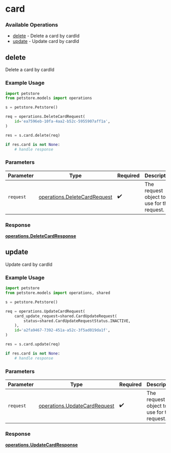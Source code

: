 # card

### Available Operations

* [delete](#delete) - Delete a card by cardId
* [update](#update) - Update card by cardId

## delete

Delete a card by cardId

### Example Usage

```python
import petstore
from petstore.models import operations

s = petstore.Petstore()

req = operations.DeleteCardRequest(
    id='ea7596eb-10fa-4aa2-b52c-5955907aff1a',
)

res = s.card.delete(req)

if res.card is not None:
    # handle response
```

### Parameters

| Parameter                                                                    | Type                                                                         | Required                                                                     | Description                                                                  |
| ---------------------------------------------------------------------------- | ---------------------------------------------------------------------------- | ---------------------------------------------------------------------------- | ---------------------------------------------------------------------------- |
| `request`                                                                    | [operations.DeleteCardRequest](../../models/operations/deletecardrequest.md) | :heavy_check_mark:                                                           | The request object to use for the request.                                   |


### Response

**[operations.DeleteCardResponse](../../models/operations/deletecardresponse.md)**


## update

Update card by cardId

### Example Usage

```python
import petstore
from petstore.models import operations, shared

s = petstore.Petstore()

req = operations.UpdateCardRequest(
    card_update_request=shared.CardUpdateRequest(
        status=shared.CardUpdateRequestStatus.INACTIVE,
    ),
    id='a2fa9467-7392-451a-a52c-3f5ad019da1f',
)

res = s.card.update(req)

if res.card is not None:
    # handle response
```

### Parameters

| Parameter                                                                    | Type                                                                         | Required                                                                     | Description                                                                  |
| ---------------------------------------------------------------------------- | ---------------------------------------------------------------------------- | ---------------------------------------------------------------------------- | ---------------------------------------------------------------------------- |
| `request`                                                                    | [operations.UpdateCardRequest](../../models/operations/updatecardrequest.md) | :heavy_check_mark:                                                           | The request object to use for the request.                                   |


### Response

**[operations.UpdateCardResponse](../../models/operations/updatecardresponse.md)**

